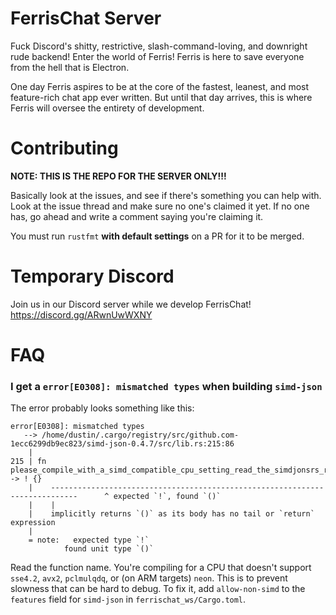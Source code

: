 # FerrisChat Server

Fuck Discord's shitty, restrictive, slash-command-loving, and downright rude backend! Enter the world of Ferris! Ferris is here to save everyone from the hell that is Electron.

One day Ferris aspires to be at the core of the fastest, leanest, and most feature-rich
chat app ever written. But until that day arrives, this is where Ferris will oversee
the entirety of development.

# Contributing

**NOTE: THIS IS THE REPO FOR THE SERVER ONLY!!!**

Basically look at the issues, and see if there's something you can help with.
Look at the issue thread and make sure no one's claimed it yet. If no one has, go
ahead and write a comment saying you're claiming it.

You must run `rustfmt` **with default settings** on a PR for it to be merged.

# Temporary Discord

Join us in our Discord server while we develop FerrisChat! https://discord.gg/ARwnUwWXNY

# FAQ

### I get a `error[E0308]: mismatched types` when building `simd-json`
The error probably looks something like this: 
```
error[E0308]: mismatched types
   --> /home/dustin/.cargo/registry/src/github.com-1ecc6299db9ec823/simd-json-0.4.7/src/lib.rs:215:86
    |
215 | fn please_compile_with_a_simd_compatible_cpu_setting_read_the_simdjonsrs_readme() -> ! {}
    |    ----------------------------------------------------------------------------      ^ expected `!`, found `()`
    |    |
    |    implicitly returns `()` as its body has no tail or `return` expression
    |
    = note:   expected type `!`
            found unit type `()`
```
Read the function name. You're compiling for a CPU that doesn't support `sse4.2`, `avx2`, `pclmulqdq`, or (on ARM targets) `neon`.
This is to prevent slowness that can be hard to debug.
To fix it, add `allow-non-simd` to the `features` field for `simd-json` in `ferrischat_ws/Cargo.toml`.
